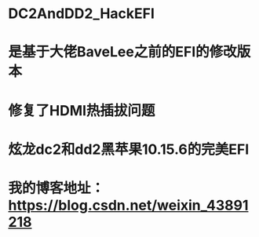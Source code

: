 # DC2AndDD2_HackEFI
# 是基于大佬BaveLee之前的EFI的修改版本
# 修复了HDMI热插拔问题
# 炫龙dc2和dd2黑苹果10.15.6的完美EFI
# 我的博客地址：https://blog.csdn.net/weixin_43891218
